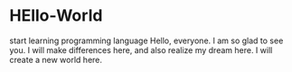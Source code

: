 # HEllo-World
start learning programming language 
Hello, everyone. I am so glad to see you. I will make differences here, and also realize my dream here. 
I will create a new world here. 
